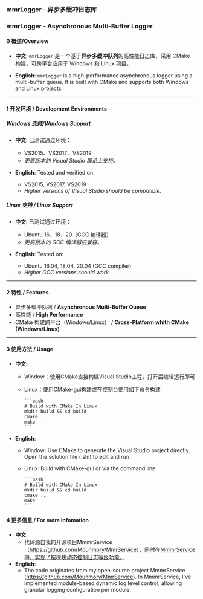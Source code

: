### mmrLogger - 异步多缓冲日志库  
### mmrLogger - Asynchronous Multi-Buffer Logger  

#### 0 概述/Overview
- **中文**:
  `mmrLogger` 是一个基于**异步多缓冲队列**的高性能日志库，采用 CMake 构建，可跨平台应用于 Windows 和 Linux 项目。  

- **English**:
  `mmrLogger` is a high-performance asynchronous logger using a multi-buffer queue. It is built with CMake and supports both Windows and Linux projects.  

---

#### 1 开发环境 / Development Environments

##### Windows 支持/Windows Support
- **中文**:
  已测试通过环境：  
  - VS2015、VS2017、VS2019  
  - *更高版本的 Visual Studio 理论上支持。*  

- **English**:
  Tested and verified on:  
  - VS2015, VS2017, VS2019  
  - *Higher versions of Visual Studio should be compatible.*  

##### Linux 支持 / Linux Support 
- **中文**:
  已测试通过环境：  
  - Ubuntu 16、18、20（GCC 编译器）  
  - *更高版本的 GCC 编译器应兼容。*  

- **English**:
  Tested on:  
  - Ubuntu 16.04, 18.04, 20.04 (GCC compiler)  
  - *Higher GCC versions should work.*  

---

#### 2 特性 / Features
- 异步多缓冲队列 / **Asynchronous Multi-Buffer Queue**  
- 高性能 / **High Performance**
- CMake 构建跨平台（Windows/Linux） / **Cross-Platform whith CMake (Windows/Linux)**

---

#### 3 使用方法 / Usage
- **中文**:
  - Window：使用CMake直接构建Visual Studio工程，打开后编辑运行即可 
  - Linux：使用CMake-gui构建或在控制台使用如下命令构建

		```bash
		# Build with CMake In Linux 
		mkdir build && cd build  
		cmake ..  
		make  
		```

- **English**:
  - Window: Use CMake to generate the Visual Studio project directly. Open the solution file (.sln) to edit and run.
  - Linux: Build with CMake-gui or via the command line. 

		```bash
		# Build with CMake In Linux 
		mkdir build && cd build  
		cmake ..  
		make  
		```
		
#### 4 更多信息 / For more infomation
- **中文**:
  - 代码源自我的开源项目MmmrService（https://github.com/Mounmory/MmrService），同时在MmmrService中，实现了按模块动态控制日志等级功能。
- **English**:
  - The code originates from my open-source project MmmrService (https://github.com/Mounmory/MmrService). In MmmrService, I've implemented module-based dynamic log level control, allowing granular logging configuration per module.